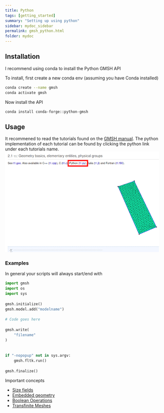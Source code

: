 ```yaml
---
title: Python
tags: [getting_started]
summary: "Setting up using python"
sidebar: mydoc_sidebar
permalink: gmsh_python.html
folder: mydoc
---
```


## Installation

I recommend using conda to install the Python GMSH API

To install, first create a new conda env (assuming you have Conda installed)

```bash
conda create --name gmsh
conda activate gmsh
```

Now install the API

```bash
conda install conda-forge::python-gmsh 
```

## Usage

It recommened to read the tutorials found on the [GMSH manual](https://gmsh.info/doc/texinfo/gmsh.html#Gmsh-tutorial).
The python implementation of each tutorial can be found by clicking the python link under each tutorials name. 
![pylink](images/gmsh/pylink.png)

### Examples

In general your scripts will always start/end with 

```python
import gmsh
import os
import sys

gmsh.initialize()
gmsh.model.add("modelname")

# Code goes here

gmsh.write(
    "filename"
)


if "-nopopup" not in sys.argv:
    gmsh.fltk.run()

gmsh.finalize()
```

Important concepts
- [Size fields](https://gmsh.info/doc/texinfo/gmsh.html#t10)
- [Embedded geometry](https://gmsh.info/doc/texinfo/gmsh.html#t15)
- [Boolean Operations](https://gmsh.info/doc/texinfo/gmsh.html#t16)
- [Transfinite Meshes](https://gmsh.info/doc/texinfo/gmsh.html#t6)
